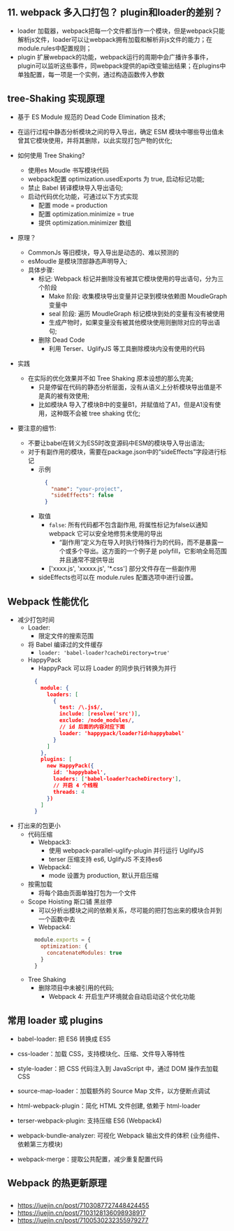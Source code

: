 ## 11. webpack 多入口打包？ plugin和loader的差别？
  * loader 加载器，webpack把每一个文件都当作一个模块，但是webpack只能解析js文件，loader可以让webpack拥有加载和解析非js文件的能力；在module.rules中配置规则；
  * plugin 扩展webpack的功能，webpack运行的周期中会广播许多事件，plugin可以监听这些事件，同webpack提供的api改变输出结果；在plugins中单独配置，每一项是一个实例，通过构造函数传入参数

## tree-Shaking 实现原理
  - 基于 ES Module 规范的 Dead Code Elimination 技术;
  - 在运行过程中静态分析模块之间的导入导出，确定 ESM 模块中哪些导出值未曾其它模块使用，并将其删除，以此实现打包产物的优化;

  - 如何使用 Tree Shaking?
    - 使用es Moudle 书写模块代码
    - webpack配置 optimization.usedExports 为 true, 启动标记功能;
    - 禁止 Babel 转译模块导入导出语句;
    - 启动代码优化功能，可通过以下方式实现
      - 配置 mode = production
      - 配置 optimization.minimize = true
      - 提供 optimization.minimizer 数组


  - 原理？
    - CommonJs 等旧模块，导入导出是动态的、难以预测的
    - esMoudle 是模块顶部静态声明导入;
    - 具体步骤:
      - 标记: Webpack 标记并删除没有被其它模块使用的导出语句，分为三个阶段
        - Make 阶段: 收集模块导出变量并记录到模块依赖图 MoudleGraph 变量中
        - seal 阶段: 遍历 MoudleGraph 标记模块到处的变量有没有被使用
        - 生成产物时，如果变量没有被其他模块使用则删除对应的导出语句;
      - 删除 Dead Code
        - 利用 Terser、UglifyJS 等工具删除模块内没有使用的代码
      
  - 实践
    - 在实际的优化效果并不如 Tree Shaking 原本设想的那么完美;
      - 只是停留在代码的静态分析层面，没有从语义上分析模块导出值是不是真的被有效使用;
      - 比如模块A 导入了模块B中的变量B1，并赋值给了A1，但是A1没有使用，这种既不会被 tree shaking 优化;

  - 要注意的细节:
    - 不要让babel在转义为ES5时改变源码中ESM的模块导入导出语法;
    - 对于有副作用的模块，需要在package.json中的“sideEffects”字段进行标记
      - 示例
        ```json
          {
            "name": "your-project",
            "sideEffects": false
          }
        ```
      - 取值
        - `false`: 所有代码都不包含副作用, 将属性标记为false以通知 webpack 它可以安全地修剪未使用的导出
          - “副作用”定义为在导入时执行特殊行为的代码，而不是暴露一个或多个导出。这方面的一个例子是 polyfill，它影响全局范围并且通常不提供导出
        - ['xxxx.js', 'xxxxx.js', '*.css'] 部分文件存在一些副作用
      - sideEffects也可以在 module.rules 配置选项中进行设置。



## Webpack 性能优化
  - 减少打包时间
    - Loader:
      - 限定文件的搜索范围
    - 将 Babel 编译过的文件缓存
      - `loader: 'babel-loader?cacheDirectory=true'`
    - HappyPack
       - HappyPack 可以将 Loader 的同步执行转换为并行
      ```json
        {
          module: {
            loaders: [
              {
                test: /\.js$/,
                include: [resolve('src')],
                exclude: /node_modules/,
                // id 后面的内容对应下面
                loader: 'happypack/loader?id=happybabel'
              }
            ]
          },
          plugins: [
            new HappyPack({
              id: 'happybabel',
              loaders: ['babel-loader?cacheDirectory'],
              // 开启 4 个线程
              threads: 4
            })
          ]
        }
        ```
  - 打出来的包更小
    - 代码压缩
      - Webpack3: 
        - 使用 webpack-parallel-uglify-plugin 并行运行 UglifyJS
        - terser 压缩支持 es6, UglifyJS 不支持es6
      - Webpack4:
        - mode 设置为 production, 默认开启压缩
    - 按需加载
      - 将每个路由页面单独打包为一个文件
    - Scope Hoisting  斯口铺 黑丝停
      - 可以分析出模块之间的依赖关系，尽可能的把打包出来的模块合并到一个函数中去
      - Webpack4: 
      ```js
        module.exports = {
          optimization: {
            concatenateModules: true
          }
        }
      ```
    - Tree Shaking
      - 删除项目中未被引用的代码;
        - Webpack 4: 开启生产环境就会自动启动这个优化功能


## 常用 loader 或 plugins
  - babel-loader: 把 ES6 转换成 ES5
  - css-loader：加载 CSS，支持模块化、压缩、文件导入等特性
  - style-loader：把 CSS 代码注入到 JavaScript 中，通过 DOM 操作去加载 CSS
  - source-map-loader：加载额外的 Source Map 文件，以方便断点调试

  - html-webpack-plugin：简化 HTML 文件创建, 依赖于 html-loader
  - terser-webpack-plugin: 支持压缩 ES6 (Webpack4)
  - webpack-bundle-analyzer: 可视化 Webpack 输出文件的体积 (业务组件、依赖第三方模块)

  - webpack-merge：提取公共配置，减少重复配置代码

##  Webpack 的热更新原理





## 
- https://juejin.cn/post/7103087727448424455
- https://juejin.cn/post/7103128136098938917
- https://juejin.cn/post/7100530232355979277